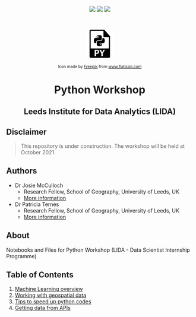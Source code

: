 <!-- PROJECT SHIELDS -->
<p align="center">
    <a href="https://github.com/patricia-ternes/LIDA-python-workshop/graphs/contributors" alt="Contributors">
        <img src="https://img.shields.io/github/contributors/patricia-ternes/LIDA-python-workshop?color=%2366FFC3&logo=GitHub&logoColor=%2366FFC3&style=for-the-badge" /></a>
     <a href="https://github.com/patricia-ternes/LIDA-python-workshop/blob/main/LICENSE" alt="License">
        <img src="https://img.shields.io/github/license/patricia-ternes/LIDA-python-workshop?color=FFB3BC&style=for-the-badge" /></a>
    <a href="https://lida.leeds.ac.uk/"  alt="LIDA page">
        <img src="https://img.shields.io/badge/-🌐LIDA-black.svg?style=for-the-badge&logo=🌐&colorB=555&logoColor=99F4FB" /></a>
</p>

<!-- PROJECT LOGO -->
<br />
<p align="center">
    <img src="inputs/icons/python-file-symbol.svg" alt="Logo" width="15% id="logo">
    <p  align="center" style="font-size:0.75em;">Icon made by <a href="https://www.freepik.com" title="Freepik">Freepik</a> from <a href="https://www.flaticon.com/" title="Flaticon">www.flaticon.com</a></p>
    <h1 align="center">Python Workshop</h1>
    <h2 align="center">Leeds Institute for Data Analytics (LIDA)</h2>
</p>

## Disclaimer

> This repository is under construction. 
> The workshop will be held at October 2021.

## Authors

* Dr Josie McCulloch
  * Research Fellow, School of Geography, University of Leeds, UK
  * [More information](https://environment.leeds.ac.uk/geography/staff/9706/dr-josie-mcculloch)
* Dr Patricia Ternes
  * Research Fellow, School of Geography, University of Leeds, UK
  * [More information](https://patricia-ternes.github.io/)

## About
Notebooks and Files for Python Workshop (LIDA - Data Scientist Internship Programme)

## Table of Contents
1. [Machine Learning overview](1-machine_learning/)
1. [Working with geospatial data](2-geospatial_data/)
1. [Tips to speed up python codes](3-speed_up/)
1. [Getting data from APIs](4-api/)